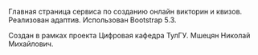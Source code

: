 Главная страница сервиса по созданию онлайн викторин и квизов.
Реализован адаптив.
Использован Bootstrap 5.3.

Создан в рамках проекта Цифровая кафедра ТулГУ.
Мшецян Николай Михайлович.
